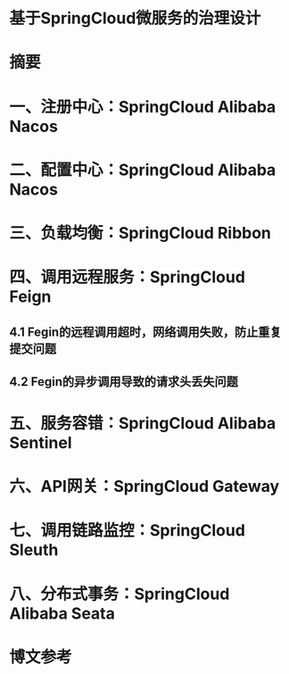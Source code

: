 # 基于SpringCloud微服务的治理设计

# 摘要


# 一、注册中心：SpringCloud Alibaba Nacos



# 二、配置中心：SpringCloud Alibaba Nacos



# 三、负载均衡：SpringCloud Ribbon



# 四、调用远程服务：SpringCloud Feign


## 4.1 Fegin的远程调用超时，网络调用失败，防止重复提交问题

## 4.2 Fegin的异步调用导致的请求头丢失问题


# 五、服务容错：SpringCloud Alibaba Sentinel

# 六、API网关：SpringCloud Gateway

# 七、调用链路监控：SpringCloud Sleuth

# 八、分布式事务：SpringCloud Alibaba Seata



# 博文参考


